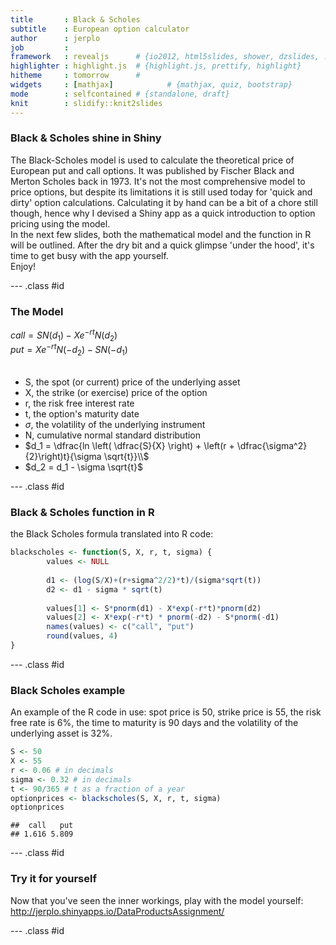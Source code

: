 ```yaml
---
title       : Black & Scholes
subtitle    : European option calculator
author      : jerplo
job         : 
framework   : revealjs      # {io2012, html5slides, shower, dzslides, ...}
highlighter : highlight.js  # {highlight.js, prettify, highlight}
hitheme     : tomorrow      # 
widgets     : [mathjax]            # {mathjax, quiz, bootstrap}
mode        : selfcontained # {standalone, draft}
knit        : slidify::knit2slides
---
```


### Black & Scholes shine in Shiny

The Black-Scholes model is used to calculate the theoretical price of European 
put and call options. It was published by Fischer Black and Merton Scholes 
back in 1973. It's not the most comprehensive model to price options, but
despite its limitations it is still used today for 'quick and dirty' option 
calculations. Calculating it by hand can be a bit of a chore still though, hence 
why I devised a Shiny app as a quick introduction to option pricing using the model.
<br>
In the next few slides, both the mathematical model and the function in R will
be outlined. After the dry bit and a quick glimpse 'under the hood', it's time 
to get busy with the app yourself. 
<br>
Enjoy!

--- .class #id 

### The Model

$call = SN(d_1) - Xe^{-rt}N(d_2)$  
$put = Xe^{-rt}N(-d_2) - SN(-d_1)$  
<br>
- S, the spot (or current) price of the underlying asset  
- X, the strike (or exercise) price of the option  
- r, the risk free interest rate  
- t, the option's maturity date  
- $\sigma$, the volatility of the underlying instrument  
- N, cumulative normal standard distribution  
- $d_1 = \dfrac{ln \left( \dfrac{S}{X} \right) + \left(r + \dfrac{\sigma^2}{2}\right)t}{\sigma \sqrt{t}}\\$ 
- $d_2 = d_1 - \sigma \sqrt{t}$

--- .class #id 

### Black & Scholes function in R
the Black Scholes formula translated into R code:


```r
blackscholes <- function(S, X, r, t, sigma) {
        values <- NULL
        
        d1 <- (log(S/X)+(r+sigma^2/2)*t)/(sigma*sqrt(t))
        d2 <- d1 - sigma * sqrt(t)
        
        values[1] <- S*pnorm(d1) - X*exp(-r*t)*pnorm(d2)
        values[2] <- X*exp(-r*t) * pnorm(-d2) - S*pnorm(-d1)
        names(values) <- c("call", "put")
        round(values, 4)
}
```

--- .class #id 

### Black Scholes example
An example of the R code in use: spot price is 50, strike price is 55, the 
risk free rate is 6%, the time to maturity is 90 days and the volatility of 
the underlying asset is 32%.


```r
S <- 50 
X <- 55 
r <- 0.06 # in decimals
sigma <- 0.32 # in decimals
t <- 90/365 # t as a fraction of a year
optionprices <- blackscholes(S, X, r, t, sigma)
optionprices
```

```
##  call   put 
## 1.616 5.809
```

--- .class #id 

### Try it for yourself
Now that you've seen the inner workings, play with the model yourself:
http://jerplo.shinyapps.io/DataProductsAssignment/

--- .class #id



